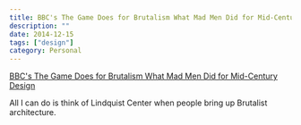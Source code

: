 ```yaml
---
title: BBC's The Game Does for Brutalism What Mad Men Did for Mid-Century Design
description: ""
date: 2014-12-15
tags: ["design"]
category: Personal
---
```


[BBC's The Game Does for Brutalism What Mad Men Did for Mid-Century Design](http://www.citylab.com/design/2014/12/bbcs-the-game-does-for-brutalism-what-mad-men-did-for-mid-century-design/383585/)

All I can do is think of Lindquist Center when people bring up Brutalist architecture.